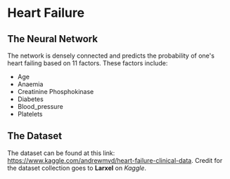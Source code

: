 # Heart Failure 

## The Neural Network

The network is densely connected and predicts the probability of one's heart failing based on 11 factors. These factors include:
- Age
- Anaemia
- Creatinine Phosphokinase
- Diabetes
- Blood_pressure
- Platelets

## The Dataset
The dataset can be found at this link: https://www.kaggle.com/andrewmvd/heart-failure-clinical-data. Credit for the dataset collection goes to **Larxel** on *Kaggle*.
